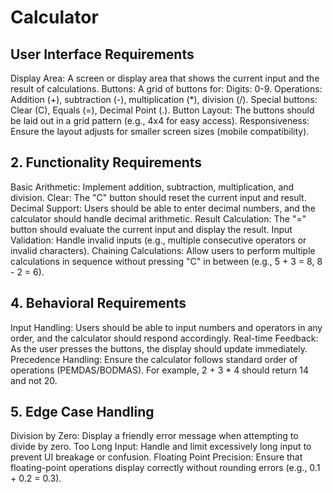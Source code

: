 # Calculator

## User Interface Requirements
Display Area: A screen or display area that shows the current input and the result of calculations.
Buttons: A grid of buttons for:
Digits: 0-9.
Operations: Addition (+), subtraction (-), multiplication (*), division (/).
Special buttons: Clear (C), Equals (=), Decimal Point (.).
Button Layout: The buttons should be laid out in a grid pattern (e.g., 4x4 for easy access).
Responsiveness: Ensure the layout adjusts for smaller screen sizes (mobile compatibility).

## 2. Functionality Requirements
Basic Arithmetic: Implement addition, subtraction, multiplication, and division.
Clear: The "C" button should reset the current input and result.
Decimal Support: Users should be able to enter decimal numbers, and the calculator should handle decimal arithmetic.
Result Calculation: The "=" button should evaluate the current input and display the result.
Input Validation: Handle invalid inputs (e.g., multiple consecutive operators or invalid characters).
Chaining Calculations: Allow users to perform multiple calculations in sequence without pressing "C" in between (e.g., 5 + 3 = 8, 8 - 2 = 6).

## 4. Behavioral Requirements
Input Handling: Users should be able to input numbers and operators in any order, and the calculator should respond accordingly.
Real-time Feedback: As the user presses the buttons, the display should update immediately.
Precedence Handling: Ensure the calculator follows standard order of operations (PEMDAS/BODMAS). For example, 2 + 3 * 4 should return 14 and not 20.
## 5. Edge Case Handling
Division by Zero: Display a friendly error message when attempting to divide by zero.
Too Long Input: Handle and limit excessively long input to prevent UI breakage or confusion.
Floating Point Precision: Ensure that floating-point operations display correctly without rounding errors (e.g., 0.1 + 0.2 = 0.3).
